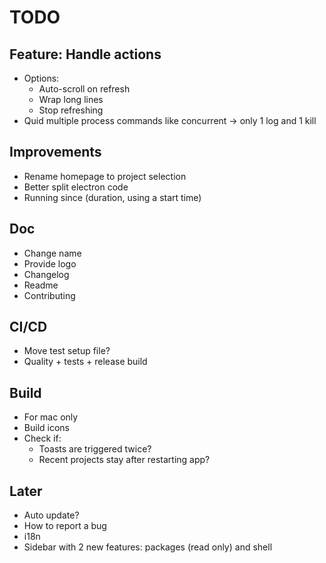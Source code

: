 # TODO

## Feature: Handle actions

- Options:
  - Auto-scroll on refresh
  - Wrap long lines
  - Stop refreshing
- Quid multiple process commands like concurrent -> only 1 log and 1 kill

## Improvements

- Rename homepage to project selection
- Better split electron code
- Running since (duration, using a start time)

## Doc

- Change name
- Provide logo
- Changelog
- Readme
- Contributing

## CI/CD

- Move test setup file?
- Quality + tests + release build

## Build

- For mac only
- Build icons
- Check if:
  - Toasts are triggered twice?
  - Recent projects stay after restarting app?

## Later

- Auto update?
- How to report a bug
- i18n
- Sidebar with 2 new features: packages (read only) and shell
